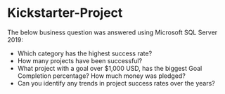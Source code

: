 # Kickstarter-Project
The below business question was answered using Microsoft SQL Server 2019:
* Which category has the highest success rate?
* How many projects have been successful?
* What project with a goal over $1,000 USD, has the biggest Goal Completion percentage? How much money was pledged?
* Can you identify any trends in project success rates over the years?
